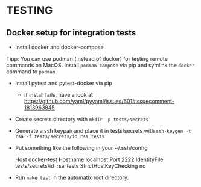 # TESTING

## Docker setup for integration tests

* Install docker and docker-compose.

Tipp: You can use podman (instead of docker) for testing remote commands on MacOS.
Install `podman-compose` via pip and symlink the `docker` command to `podman`.

* Install pytest and pytest-docker via pip
  * If install fails, have a look at https://github.com/yaml/pyyaml/issues/601#issuecomment-1813963845
* Create secrets directory with `mkdir -p tests/secrets`
* Generate a ssh keypair and place it in tests/secrets with `ssh-keygen -t rsa -f tests/secrets/id_rsa_tests`
* Put something like the following in your ~/.ssh/config


    Host docker-test
      Hostname localhost
      Port 2222
      IdentityFile tests/secrets/id_rsa_tests
      StrictHostKeyChecking no
    

* Run `make test` in the automatix root directory.
